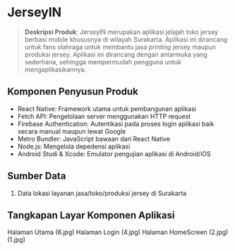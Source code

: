 # JerseyIN

>**Deskripsi Produk**: JerseyIN merupakan aplikasi jelajah toko jersey berbasi mobile khususnya di wilayah Surakarta. Aplikasi ini dirancang untuk fans olahraga untuk membantu jasa _printing_ jersey maupun produksi jersey. Aplikasi ini dirancang dengan antarmuka yang sederhana, sehingga mempermudah pengguna untuk mengaplikasikannya.

## Komponen Penyusun Produk
* React Native: Framework utama untuk pembangunan aplikasi  
* Fetch API: Pengelolaan server menggunakan HTTP request
* Firebase Authentication: Autentikasi pada proses login aplikasi baik secara manual maupun lewat Google
* Metro Bundler: JavaScript bawaan dari React Native
* Node.js: Mengelola depedensi aplikasi
* Android Studi & Xcode: Emulator pengujian aplikasi di Android/iOS

## Sumber Data
1. Data lokasi layanan jasa/toko/produksi jersey di Surakarta 

## Tangkapan Layar Komponen Aplikasi
Halaman Utama
(6.jpg)
Halaman Login
(4.jpg)
Halaman HomeScreen
(2.jpg) (1.jpg)

